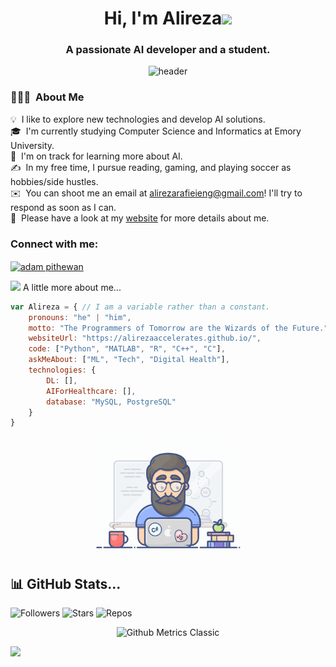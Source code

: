
<h1 align="center">Hi, I'm Alireza<img width="30px" src="https://raw.githubusercontent.com/iampavangandhi/iampavangandhi/master/gifs/Hi.gif"></h1>
<h3 font-size="20" align="center">A passionate AI developer and a student.</h3>

<div align="center">

![header](https://raw.githubusercontent.com/chiraag-kakar/chiraag-kakar/master/hadder.gif)

</div>

### 👨🏻‍💻 &nbsp;About Me

💡 &nbsp;I like to explore new technologies and develop AI solutions.\
🎓 &nbsp;I'm currently studying Computer Science and Informatics at Emory University.\
🌱 &nbsp;I'm on track for learning more about AI.\
✍️ &nbsp;In my free time, I pursue reading, gaming, and playing soccer as hobbies/side hustles.\
✉️ &nbsp;You can shoot me an email at alirezarafieieng@gmail.com! I'll try to respond as soon as I can.\
📄 &nbsp;Please have a look at my [website](https://alirezaaccelerates.github.io/) for more details about me.


<h3 align="left">Connect with me:</h3>
<p align="left">
  <a href="https://www.linkedin.com/in/alireza-rafiei-ai/" target="blank"><img align="center"
      src="https://raw.githubusercontent.com/rahuldkjain/github-profile-readme-generator/master/src/images/icons/Social/linked-in-alt.svg"
      alt="adam pithewan" height="30" width="40" /></a>
</a>
<div align="center">
</div>
</div>
<img src="https://media.giphy.com/media/VgCDAzcKvsR6OM0uWg/giphy.gif" width="50"> 
</div>
A little more about me...


```javascript
var Alireza = { // I am a variable rather than a constant.
    pronouns: "he" | "him",
    motto: "The Programmers of Tomorrow are the Wizards of the Future.",
    websiteUrl: "https://alirezaaccelerates.github.io/",
    code: ["Python", "MATLAB", "R", "C++", "C"],
    askMeAbout: ["ML", "Tech", "Digital Health"],
    technologies: {
        DL: [],
        AIForHealthcare: [],
        database: "MySQL, PostgreSQL"
    }
}
```

<div align="center">
<img align="center" style="width:16rem; height:auto" src="https://raw.githubusercontent.com/Elanza-48/Elanza-48/41a4790484e268102dfdab2b7c59d440d3ffafab/resources/img/geek.gif" />
</div>


## 📊 GitHub Stats...

![Followers](https://img.shields.io/github/followers/AlirezaAccelerates?style=social)
![Stars](https://img.shields.io/github/stars/AlirezaAccelerates?style=social)
![Repos](https://img.shields.io/github/repo-count/AlirezaAccelerates?style=social)

<div align="center">

![Github Metrics Classic](https://metrics.lecoq.io/AlirezaAccelerates?template=classic)
</div>



<img src="http://github-readme-streak-stats.herokuapp.com?user=AlirezaRafiei9&theme=dark" width="700"></img>

</div>
